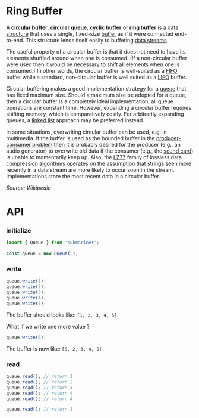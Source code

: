 # Ring Buffer

A **circular buffer**, **circular queue**, **cyclic buffer** or **ring buffer** is a [data structure](https://en.wikipedia.org/wiki/Data_structure 'Data structure') that uses a single, fixed-size [buffer](<https://en.wikipedia.org/wiki/Buffer_(computer_science)> 'Buffer (computer science)') as if it were connected end-to-end. This structure lends itself easily to buffering [data streams](https://en.wikipedia.org/wiki/Data_stream 'Data stream').

The useful property of a circular buffer is that it does not need to have its elements shuffled around when one is consumed. (If a non-circular buffer were used then it would be necessary to shift all elements when one is consumed.) In other words, the circular buffer is well-suited as a [FIFO](<https://en.wikipedia.org/wiki/FIFO_(computing_and_electronics)> 'FIFO (computing and electronics)') buffer while a standard, non-circular buffer is well suited as a [LIFO](<https://en.wikipedia.org/wiki/LIFO_(computing)> 'LIFO (computing)') buffer.

Circular buffering makes a good implementation strategy for a [queue](<https://en.wikipedia.org/wiki/Queue_(data_structure)> 'Queue (data structure)') that has fixed maximum size. Should a maximum size be adopted for a queue, then a circular buffer is a completely ideal implementation; all queue operations are constant time. However, expanding a circular buffer requires shifting memory, which is comparatively costly. For arbitrarily expanding queues, a [linked list](https://en.wikipedia.org/wiki/Linked_list 'Linked list') approach may be preferred instead.

In some situations, overwriting circular buffer can be used, e.g. in multimedia. If the buffer is used as the bounded buffer in the [producer-consumer problem](https://en.wikipedia.org/wiki/Producer-consumer_problem 'Producer-consumer problem') then it is probably desired for the producer (e.g., an audio generator) to overwrite old data if the consumer (e.g., the [sound card](https://en.wikipedia.org/wiki/Sound_card 'Sound card')) is unable to momentarily keep up. Also, the [LZ77](https://en.wikipedia.org/wiki/LZ77 'LZ77') family of lossless data compression algorithms operates on the assumption that strings seen more recently in a data stream are more likely to occur soon in the stream. Implementations store the most recent data in a circular buffer.

_Source: Wikipedia_

# API

### initialize

```typescript
import { Queue } from 'submariner';

const queue = new Queue(5);
```

### write

```typescript
queue.write(1);
queue.write(2);
queue.write(3);
queue.write(4);
queue.write(5);
```

The buffer should looks like: `[1, 2, 3, 4, 5]`

What if we write one more value ?

```typescript
queue.write(6);
```

The buffer is now like: `[6, 2, 3, 4, 5]`

### read

```typescript
queue.read(); // return 1
queue.read(); // return 2
queue.read(); // return 3
queue.read(); // return 4
queue.read(); // return 4

queue.read(); // return 1
```
